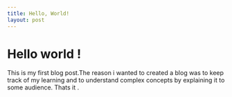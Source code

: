 ```yaml
---
title: Hello, World!
layout: post
---
```


# Hello world ! 
This is my first blog post.The reason i wanted to created a blog was to keep track of my learning and to understand complex concepts by explaining it to some audience. Thats it .